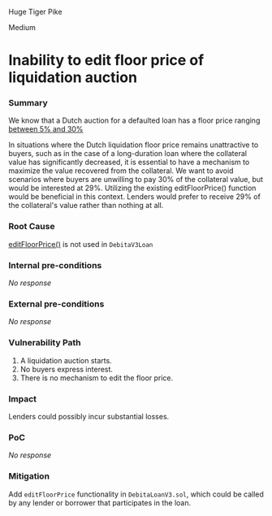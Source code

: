 Huge Tiger Pike

Medium

# Inability to edit floor price of liquidation auction

### Summary

We know that a Dutch auction for a defaulted loan has a floor price ranging [between 5% and 30%](https://github.com/sherlock-audit/2024-11-debita-finance-v3/blob/main/Debita-V3-Contracts/contracts/auctions/AuctionFactory.sol#L192)

In situations where the Dutch liquidation floor price remains unattractive to buyers, such as in the case of a long-duration loan where the collateral value has significantly decreased, it is essential to have a mechanism to maximize the value recovered from the collateral. We want to avoid scenarios where buyers are unwilling to pay 30% of the collateral value, but would be interested at 29%. Utilizing the existing editFloorPrice() function would be beneficial in this context. Lenders would prefer to receive 29% of the collateral's value rather than nothing at all.

### Root Cause

[editFloorPrice()](https://github.com/sherlock-audit/2024-11-debita-finance-v3/blob/main/Debita-V3-Contracts/contracts/auctions/Auction.sol#L192) is not used in `DebitaV3Loan`

### Internal pre-conditions

_No response_

### External pre-conditions

_No response_

### Vulnerability Path

1. A liquidation auction starts.
2. No buyers express interest.
3. There is no mechanism to edit the floor price.

### Impact

Lenders could possibly incur substantial losses.

### PoC

_No response_

### Mitigation

Add `editFloorPrice` functionality in `DebitaLoanV3.sol`, which could be called by any lender or borrower that participates in the loan.